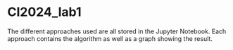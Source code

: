 # CI2024_lab1

The different approaches used are all stored in the Jupyter Notebook. Each approach contains the algorithm as well as a graph showing the result.
